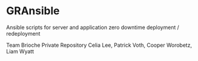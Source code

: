 # GRAnsible
Ansible scripts for server and application zero downtime deployment / redeployment

Team Brioche Private Repository
Celia Lee, Patrick Voth, Cooper Worobetz, Liam Wyatt
